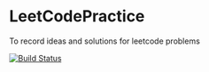 # LeetCodePractice
To record ideas and solutions for leetcode problems

[![Build Status](http://144.34.223.59:8080/job/SI_Project_CI/14/badge/icon)](http://144.34.223.59:8080/job/SI_Project_CI/14/)
